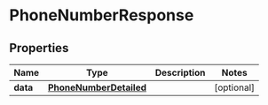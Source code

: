 

# PhoneNumberResponse


## Properties

Name | Type | Description | Notes
------------ | ------------- | ------------- | -------------
**data** | [**PhoneNumberDetailed**](PhoneNumberDetailed.md) |  |  [optional]



